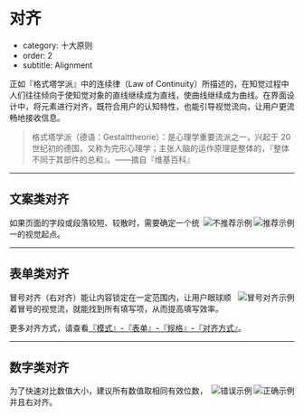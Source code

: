 # 对齐

- category: 十大原则
- order: 2
- subtitle: Alignment

正如『格式塔学派』中的连续律（Law of Continuity）所描述的，在知觉过程中人们往往倾向于使知觉对象的直线继续成为直线，使曲线继续成为曲线。在界面设计中，将元素进行对齐，既符合用户的认知特性，也能引导视觉流向，让用户更流畅地接收信息。

> 格式塔学派（德语：Gestalttheorie）：是心理学重要流派之一，兴起于 20 世纪初的德国，又称为完形心理学；主张人脑的运作原理是整体的，『整体不同于其部件的总和』。——摘自『维基百科』

---

## 文案类对齐

<img class="preview-img" align="right" alt="推荐示例" description="标题和正文左对齐，使用了一个视觉起点。" good src="https://os.alipayobjects.com/rmsportal/xvmiAZAIxrEcqdP.png">
<img class="preview-img" align="right" alt="不推荐示例" description="标题和正文使用了两个视觉起点，不推荐该种对齐方式，除非刻意强调两者区别。" bad src="https://os.alipayobjects.com/rmsportal/qvycImsTiDGVgLJ.png">

如果页面的字段或段落较短、较散时，需要确定一个统一的视觉起点。

---

## 表单类对齐

<img class="preview-img" noPadding align="right" alt="冒号对齐示例" src="https://os.alipayobjects.com/rmsportal/DmEbaUsrpJkRyUh.png">

冒号对齐（右对齐）能让内容锁定在一定范围内，让用户眼球顺着冒号的视觉流，就能找到所有填写项，从而提高填写效率。

更多对齐方式，请查看[『模式』-『表单』-『规格』-『对齐方式』](../pattern/form#对齐方式)。

---

## 数字类对齐

<img class="preview-img" align="right" alt="正确示例" good src="https://os.alipayobjects.com/rmsportal/hCSQTEmahFyQcWk.png">
<img class="preview-img" align="right" alt="错误示例" bad src="https://os.alipayobjects.com/rmsportal/FDjScmPlWFPxkxL.png">

为了快速对比数值大小，建议所有数值取相同有效位数，并且右对齐。
